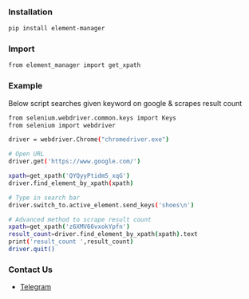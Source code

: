 ### Installation
```sh
pip install element-manager
```

### Import
```sh
from element_manager import get_xpath
```


### Example
Below script searches given keyword on google & scrapes result count
```sh
from selenium.webdriver.common.keys import Keys
from selenium import webdriver

driver = webdriver.Chrome("chromedriver.exe")

# Open URL
driver.get('https://www.google.com/')

xpath=get_xpath('QYQyyPtidm5_xqG')
driver.find_element_by_xpath(xpath)

# Type in search bar
driver.switch_to.active_element.send_keys('shoes\n')

# Advanced method to scrape result count
xpath=get_xpath('z6XMV66vxokYpfn')
result_count=driver.find_element_by_xpath(xpath).text
print('result_count ',result_count)
driver.quit()

```


### Contact Us
* [Telegram](https://t.me/datakund)